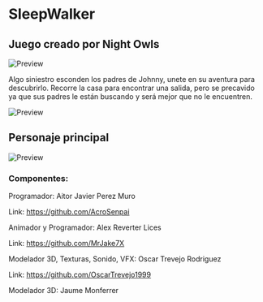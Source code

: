 # SleepWalker
## Juego creado por Night Owls

![Preview](https://github.com/AcroSenpai/SleepWalker/blob/master/ConceptArt/Logo.png)

Algo siniestro esconden los padres de Johnny, unete en su aventura para descubrirlo. Recorre la casa para encontrar una salida, pero se precavido ya que sus padres le están buscando y será mejor que no le encuentren.


![Preview](https://github.com/AcroSenpai/SleepWalker/blob/master/Mockups/Mockup1.jpg)

## Personaje principal 
![Preview](https://github.com/AcroSenpai/SleepWalker/blob/master/ConceptArt/Personajes/concept_protanista.png)


### Componentes: 

Programador: Aitor Javier Perez Muro

Link: https://github.com/AcroSenpai

Animador y Programador: Alex Reverter Lices

Link: https://github.com/MrJake7X

Modelador 3D, Texturas, Sonido, VFX: Oscar Trevejo Rodriguez

Link: https://github.com/OscarTrevejo1999

Modelador 3D: Jaume Monferrer

